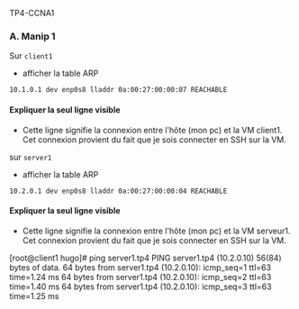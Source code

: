 TP4-CCNA1

### A. Manip 1
Sur `client1`

   - afficher la table ARP
    
    10.1.0.1 dev enp0s8 lladdr 0a:00:27:00:00:07 REACHABLE

 #### Expliquer la seul ligne visible 
 - Cette ligne signifie la connexion entre l'hôte (mon pc) et la VM client1. Cet connexion provient du fait que je sois connecter en SSH sur la VM. 

sur `server1`

   - afficher la table ARP
  

    10.2.0.1 dev enp0s8 lladdr 0a:00:27:00:00:04 REACHABLE

 #### Expliquer la seul ligne visible 
 - Cette ligne signifie la connexion entre l'hôte (mon pc) et la VM serveur1. Cet connexion provient du fait que je sois connecter en SSH sur la VM. 

[root@client1 hugo]# ping server1.tp4
PING server1.tp4 (10.2.0.10) 56(84) bytes of data.
64 bytes from server1.tp4 (10.2.0.10): icmp_seq=1 ttl=63 time=1.24 ms
64 bytes from server1.tp4 (10.2.0.10): icmp_seq=2 ttl=63 time=1.40 ms
64 bytes from server1.tp4 (10.2.0.10): icmp_seq=3 ttl=63 time=1.25 ms

<!--stackedit_data:
eyJoaXN0b3J5IjpbLTkzMDQxODc1MSwxMTk1MTg0ODMzLDU1OD
EyNzUyMCwtMTk1MTU2ODEyOCwtNjYwNDUzMTI5XX0=
-->